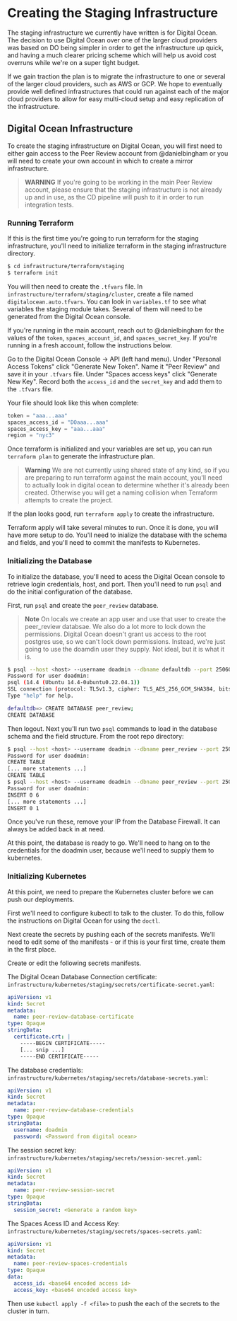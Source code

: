 # Creating the Staging Infrastructure

The staging infrastructure we currently have written is for Digital Ocean.  The
decision to use Digital Ocean over one of the larger cloud providers was based
on DO being simpler in order to get the infrastructure up quick, and having a
much clearer pricing scheme which will help us avoid cost overruns while we're
on a super tight budget.

If we gain traction the plan is to migrate the infrastructure to one or several
of the larger cloud providers, such as AWS or GCP.  We hope to eventually
provide well defined infrastructures that could run against each of the major
cloud providers to allow for easy multi-cloud setup and easy replication of the
infrastructure.

## Digital Ocean Infrastructure

To create the staging infrastructure on Digital Ocean, you will first need to
either gain access to the Peer Review account from @danielbingham or you will
need to create your own account in which to create a mirror infrastructure.

> **WARNING** 
> If you're going to be working in the main Peer Review account, please ensure
> that the staging infrastructure is not already up and in use, as the CD
> pipeline will push to it in order to run integration tests.

### Running Terraform

If this is the first time you're going to run terraform for the staging
infrastructure,  you'll need to initialize terraform in the staging
infrastructure directory.

```bash
$ cd infrastructure/terraform/staging
$ terraform init
```
You will then need to create the `.tfvars` file.  In
`infrastructure/terraform/staging/cluster`, create a file named
`digitalocean.auto.tfvars`.  You can look in `variables.tf` to see what
variables the staging module takes.  Several of them will need to be generated
from the Digital Ocean console.

If you're running in the main account, reach out to @danielbingham for the
values of the `token`, `spaces_account_id`, and `spaces_secret_key`.  If you're
running in a fresh account, follow the instructions below.

Go to the Digital Ocean Console -> API (left hand menu).  Under "Personal
Access Tokens" click "Generate New Token".  Name it "Peer Review" and save it
in your `.tfvars` file.  Under "Spaces access keys" click "Generate New Key".
Record both the `access_id` and the `secret_key` and add them to the `.tfvars`
file.

Your file should look like this when complete:

```terraform
token = "aaa...aaa"
spaces_access_id = "DOaaa...aaa"
spaces_access_key = "aaa...aaa"
region = "nyc3"
```

Once terraform is initialized and your variables are set up, you can run
`terraform plan` to generate the infrastructure plan.

> **Warning**
> We are not currently using shared state of any kind, so if you are preparing
> to run terraform against the main account, you'll need to actually look in
> digital ocean to determine whether it's already been created.  Otherwise you
> will get a naming collision when Terraform attempts to create the project.

If the plan looks good, run `terraform apply` to create the infrastructure.

Terraform apply will take several minutes to run.  Once it is done, you will
have more setup to do.  You'll need to inialize the database with the schema
and fields, and you'll need to commit the manifests to Kubernetes.

### Initializing the Database

To initialize the database, you'll need to acess the Digital Ocean console to
retrieve login credentials, host, and port.  Then you'll need to run `psql` and
do the initial configuration of the database.

First, run `psql` and create the `peer_review` database.

> **Note**
> On locals we create an app user and use that user to create the peer_review
> databsae.  We also do a lot more to lock down the permissions.  Digital Ocean
> doesn't grant us access to the root postgres use, so we can't lock down
> permissions.  Instead, we're just going to use the doamdin user they supply.
> Not ideal, but it is what it is.

```bash
$ psql --host <host> --username doadmin --dbname defaultdb --port 25060
Password for user doadmin: 
psql (14.4 (Ubuntu 14.4-0ubuntu0.22.04.1))
SSL connection (protocol: TLSv1.3, cipher: TLS_AES_256_GCM_SHA384, bits: 256, compression: off)
Type "help" for help.

defaultdb=> CREATE DATABASE peer_review;
CREATE DATABASE
```

Then logout.  Next you'll run two `psql` commands to load in the database
schema and the field structure.  From the root repo directory:

```bash
$ psql --host <host> --username doadmin --dbname peer_review --port 25060 --file="database/schema.sql"
Password for user doadmin:
CREATE TABLE
[... more statements ...]
CREATE TABLE
$ psql --host <host> --username doadmin --dbname peer_review --port 25060 --file="database/fields.sql"
Password for user doadmin:
INSERT 0 6
[... more statements ...]
INSERT 0 1
```

Once you've run these, remove your IP from the Database Firewall. It can always
be added back in at need.

At this point, the database is ready to go.  We'll need to hang on to the
credentials for the doadmin user, because we'll need to supply them to
kubernetes.

### Initializing Kubernetes

At this point, we need to prepare the Kubernetes cluster before we can push our
deployments.

First we'll need to configure kubectl to talk to the cluster.  To do this,
follow the instructions on Digital Ocean for using the `doctl`.

Next create the secrets by pushing each of the secrets manifests.  We'll need
to edit some of the manifests - or if this is your first time, create them in
the first place.

Create or edit the following secrets manifests.

The Digital Ocean Database Connection certificate:
`infrastructure/kubernetes/staging/secrets/certificate-secret.yaml`:

```yaml
apiVersion: v1
kind: Secret
metadata:
  name: peer-review-database-certificate
type: Opaque
stringData:
  certificate.crt: |
    -----BEGIN CERTIFICATE-----
    [... snip ...]
    -----END CERTIFICATE-----

```

The database credentials: `infrastructure/kubernetes/staging/secrets/database-secrets.yaml`:

```yaml
apiVersion: v1
kind: Secret
metadata:
  name: peer-review-database-credentials 
type: Opaque
stringData:
  username: doadmin 
  password: <Password from digital ocean>
```

The session secret key: `infrastructure/kubernetes/staging/secrets/session-secret.yaml`:

```yaml
apiVersion: v1
kind: Secret
metadata:
  name: peer-review-session-secret
type: Opaque
stringData:
  session_secret: <Generate a random key> 
```

The Spaces Acess ID and Access Key: `infrastructure/kubernetes/staging/secrets/spaces-secrets.yaml`:

```yaml
apiVersion: v1
kind: Secret
metadata:
  name: peer-review-spaces-credentials
type: Opaque
data:
  access_id: <base64 encoded access id> 
  access_key: <base64 encoded access key> 
```

Then use `kubectl apply -f <file>` to push the each of the secrets to the
cluster in turn.

